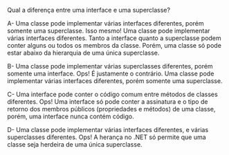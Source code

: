 ﻿Qual a diferença entre uma interface e uma superclasse?

A- Uma classe pode implementar várias interfaces diferentes, porém somente uma superclasse.
Isso mesmo! Uma classe pode implementar várias interfaces diferentes. Tanto a interface quanto
a superclasse podem conter alguns ou todos os membros da classe. Porém, uma classe só pode
estar abaixo da hierarquia de uma única superclasse.

B- Uma classe pode implementar várias superclasses diferentes, porém somente uma interface.
Ops! É justamente o contrário. Uma classe pode implementar várias interfaces diferentes, porém somente uma superclasse.

C- Uma interface pode conter o código comum entre métodos de classes diferentes.
Ops! Uma interface só pode conter a assinatura e o tipo de retorno dos membros públicos (propriedades e métodos) de uma classe,
porém, uma interface nunca contém código.

D- Uma classe pode implementar várias interfaces diferentes, e várias superclasses diferentes.
Ops! A herança no .NET só permite que uma classe seja herdeira de uma única superclasse.